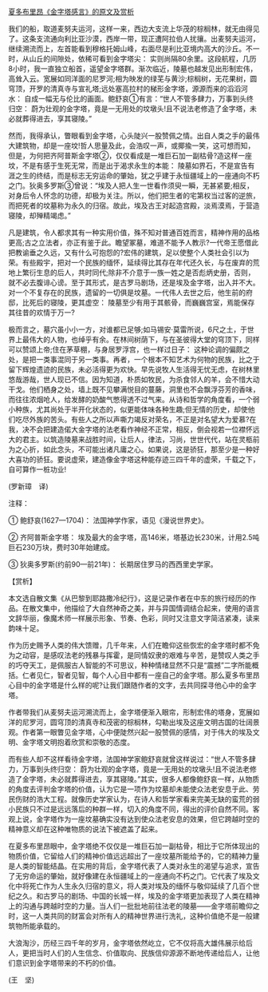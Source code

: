 [夏多布里昂《金字塔感言》的原文及赏析](https://www.vrrw.net/wx/12095.html)

我们的船，取道麦努夫运河，这样一来，西边大支流上华茂的棕榈林，就无由得见了。这条支流通向利比亚沙漠，西岸一带，现正遭阿拉伯人扰攘。出麦努夫运河，继续溯流而上，左首能看到穆格托姆山峰，右面尽是利比亚境内高大的沙丘。不一时，从山丘的间隙处，依稀可看到金字塔尖： 实则尚隔80余里。这段航程，几历8小时，我一直独立船首，遥望金字塔群。渐次临近，陵墓也越发见出形制宏伟，高耸入云。宽展如同洋面的尼罗河;相为映发的绿芜与黄沙;棕榈树，无花果树，圆穹顶，开罗的清真寺与宣礼塔;远处塞高拉村的梯形金字塔，源源而来的滔滔河水： 自成一幅无与伦比的画面。鲍舒哀①有言：“世人不管多肆力，万事到头终归空： 蔚为壮观的金字塔，竟是一无用处的坟墩头!且不说法老修造了金字塔，未必就葬得进去，享其寝陵。”

然而，我得承认，瞥眼看到金字塔，心头陡兴一股赞佩之情。出自人类之手的最伟大建筑物，却是一座坟!哲人思量及此，会浩叹一声，或揶揄一笑，这可想而知，但是，为何把齐阿普斯金字塔②，仅仅看成是一堆巨石加一副枯骨?造这样一座坟，不是有感于生死无常，而是出于渴求永生的本能： 陵墓如界石，不是宣告有涯之生的终结，而是标志无穷运命的肇始，犹之乎建于永恒疆域上的一座通向不朽之门。狄奥多罗斯③曾说：“埃及人把人生一世看作须臾一瞬，无甚紧要;相反，对身后令人怀念的功德，却极为关注。所以，他们把生者的宅第权当过客的逆旅，而把死者的坟墓称为永久的归宿。故此，埃及古王对起造宫殿，淡焉漠焉，于营造寝陵，却殚精竭虑。”



凡是建筑，令人都求其有一种实用价值，殊不知对普通百姓而言，精神作用的品格更高;古之立法者，亦正有鉴于此。瞻望冢墓，难道不能予人教示?一代帝王愿借此把教谕垂之久远，又有什么可抱怨的?宏伟的建筑，足以使整个人类社会引以为荣。有些殿宇，把对一个民族的缅怀，延续得比其存在年代还久长，与在废弃的荒地上繁衍生息的后人，共时同代;除非不介意于一族一姓之是否彪炳史册，否则，就不必去腹诽心谤。至于其形式，是古罗马剧场，还是埃及金字塔，出入并不大。对一个不复存在的民族，遗留的一切俱是坟墓。一代伟人去世之后，他生前的府邸，比死后的寝陵，更其虚空： 陵墓至少有用于其骸骨，而巍巍宫室，焉能保存其往昔的欢情于万一?

极而言之，墓穴虽小小一方，对谁都已足够;如马锡安·莫雷所说，6尺之土，于世界上最伟大的人物，也绰乎有余。在林间树荫下，与在圣彼得大堂的穹顶下，同样可以赞颂上帝;住在茅草棚，与身居罗浮宫，也一样过日子： 这种论调的偏颇之处，是把一类事混同于另一类事。再者，一个根本不知艺术为何物的民族，比之于留下辉煌遗迹的民族，未必活得更为欢快。早先说牧人生活得无忧无虑，在树林里悠哉游哉，世人现已不信。因为知道，朴质如牧民，为杀食邻人的羊，会不惜大动干戈。他们栖身之处，墙上既不见攀满悦目的蔓藤，洞里也不会飘浮芬芳的香味，而往往浓烟呛人，给发酵的奶酸气憋得透不过气来。从诗和哲学的角度看，一个弱小种族，尤其尚处于半开化状态的，似更能体味各种生趣;但无情的历史，却使他们吃尽外族的苦头。有些人之所以声嘶力竭反对荣名，不正是对名望大为爱慕?在我，决不会把建造偌大金字塔的法老看作神经不正常，相反，倒会视若一位襟怀远大的君主。以筑造陵墓来战胜时间，让后人，律法，习尚，世世代代，站在灵柩前为之心折，如此念头，不可能出诸凡庸之心。如果说，这是骄狂，那至少是一种好大喜功的骄狂。要说虚荣，建造像金字塔这种能存迹三四千年的虚荣，千载之下，自可算作一桩功业!

(罗新璋　译)

注释：

① 鲍舒哀(1627—1704)： 法国神学作家，语见《漫说世界史》。

② 齐阿普斯金字塔： 埃及最大的金字塔，高146米，塔基边长230米，计用2.5吨巨石230万块，费时30年始建成。

③ 狄奥多罗斯(约前90—前21年)： 长期居住罗马的西西里史学家。

【赏析】

本文选自散文集《从巴黎到耶路撒冷纪行》，这是记录作者在中东的旅行经历的作品。在散文集中，他描绘了大自然神奇之美，并与异国情调结合起来，使用的语言文辞华丽，像魔术师一样展示形象、节奏、色彩，同时又注意文字简洁紧凑，读来韵味十足。

作为历史赐予人类的伟大馈赠，几千年来，人们在瞻仰这些恢宏的金字塔时都不免为之动容，是感叹法老的残暴与挥霍，是同情奴隶的艰难与辛苦，是赞叹人类之手的巧夺天工，是佩服古人智能的不可思议，种种情绪显然不只是“震撼”二字所能概括。仁者见仁，智者见智，每个人心目中都有一座自己的金字塔。那么夏多布里昂心目中的金字塔是什么样的呢?让我们跟随作者的文字，去共同探寻他心中的金字塔。

作者带我们从麦努夫运河溯流而上，金字塔便渐入眼帘，形制宏伟的塔身，宽展如洋的尼罗河，圆穹顶的清真寺和茂密的棕榈林，勾勒出埃及这座文明古国的壮阔景观。作者第一眼瞥见金字塔，心中便陡然兴起一股赞佩的感情，对于伟大的埃及文明、金字塔文明抱着欣赏和崇敬的态度。

而有些人却不这样看待金字塔，法国神学家鲍舒哀就曾这样说过：“世人不管多肆力，万事到头终归空： 蔚为壮观的金字塔，竟是一无用处的坟墩头!且不说法老修造了金字塔，未必就葬得进去，享其寝陵。”其实，很多人都像鲍舒哀一样，从物质的角度去评判金字塔的价值，认为它是一项作为坟墓却未能使众法老安息于此、劳民伤财的浩大工程。就像历史学家认为，在诗人和哲学家看来完美无缺的蛮荒的弱小民族只不过是远远落后的种群一样，切入的角度不同，得出的评价自然不同。客观上说，金字塔作为一座坟墓确实没有达到使众法老安息的效果，但它跨越时空的精神意义却在这种唯物质的说法下被遮盖了起来。

在夏多布里昂眼中，金字塔绝不仅仅是一堆巨石加一副枯骨，相比于它所体现出的物质价值，它留给人们的精神价值远远超出了一座坟墓所能给予的，它的精神力量是人类的智能结晶。在实用的背后，金字塔代表了人类对永生的渴望与追求，宣告了无穷命运的肇始，就好像建在永恒疆域上的一座通向不朽之门。它代表了埃及文化中将死亡作为人生永久归宿的意义，将人类对埃及的缅怀与敬仰延续了几百个世纪之久。和古罗马的剧场、中国的长城一样，埃及的金字塔更加表现了人类在精神上的沟通与跨越时空的力量。当人们一批批地前往法老的陵墓——金字塔前瞻仰之时，这一人类共同的财富会对所有人的精神世界进行洗礼，这种价值绝不是一般建筑物所能承载的。

大浪淘沙，历经三四千年的岁月，金字塔依然屹立，它不仅将高大雄伟展示给后人，更把当时人们的人生信念、价值取向、民族信仰源源不断地传递给后人，让他们意识到金字塔带来的不朽的价值。

(王　坚)

